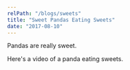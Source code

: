 ```yaml
---
relPath: "/blogs/sweets"
title: "Sweet Pandas Eating Sweets"
date: "2017-08-10"
---
```


Pandas are really sweet.

Here's a video of a panda eating sweets.
